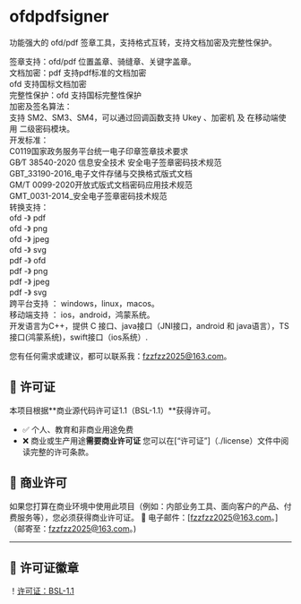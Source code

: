 # ofdpdfsigner
功能强大的 ofd/pdf 签章工具，支持格式互转，支持文档加密及完整性保护。

签章支持：ofd/pdf 位置盖章、骑缝章、关键字盖章。  
文档加密：pdf 支持pdf标准的文档加密  
            ofd 支持国标文档加密  
完整性保护：ofd 支持国标完整性保护  
加密及签名算法：  
        支持 SM2、SM3、SM4，可以通过回调函数支持 Ukey 、加密机 及 在移动端使用 二级密码模块。  
开发标准：  
        C0119国家政务服务平台统一电子印章签章技术要求  
        GB∕T 38540-2020 信息安全技术 安全电子签章密码技术规范  
        GBT_33190-2016_电子文件存储与交换格式版式文档  
        GM/T 0099-2020开放式版式文档密码应用技术规范  
        GMT_0031-2014_安全电子签章密码技术规范  
转换支持：  
        ofd -》 pdf  
        ofd -》 png  
        ofd -》 jpeg  
        ofd -》 svg  
        pdf -》 ofd  
        pdf -》 png  
        pdf -》 jpeg  
        pdf -》 svg  
跨平台支持 ： windows，linux，macos。  
移动端支持 ： ios，android，鸿蒙系统。  
开发语言为C++，提供 C 接口、java接口（JNI接口，android 和 java语言），TS接口(鸿蒙系统)，swift接口（ios系统）.  

您有任何需求或建议，都可以联系我：fzzfzz2025@163.com。

## 📜 许可证
本项目根据**商业源代码许可证1.1（BSL-1.1）**获得许可。
- ✅ 个人、教育和非商业用途免费
- ❌ 商业或生产用途**需要商业许可证**
您可以在[“许可证”]（./license）文件中阅读完整的许可条款。
## 💼 商业许可
如果您打算在商业环境中使用此项目（例如：内部业务工具、面向客户的产品、付费服务等），您必须获得商业许可证。
📧 电子邮件：[fzzfzz2025@163.com。]（邮寄至：fzzfzz2025@163.com。)

---
## 🧾 许可证徽章
！[许可证：BSL-1.1](https://img.shields.io/badge/license-BSL--1.1-blue)
